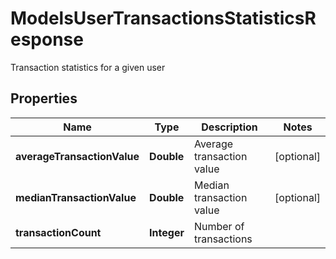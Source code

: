 

# ModelsUserTransactionsStatisticsResponse

Transaction statistics for a given user

## Properties

| Name | Type | Description | Notes |
|------------ | ------------- | ------------- | -------------|
|**averageTransactionValue** | **Double** | Average transaction value |  [optional] |
|**medianTransactionValue** | **Double** | Median transaction value |  [optional] |
|**transactionCount** | **Integer** | Number of transactions |  |



